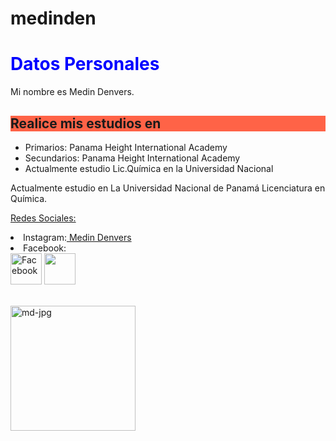 # medinden
<html>
<body>
<h1 style="color:blue;">Datos Personales </h1>
<p>
Mi nombre es Medin Denvers.
<h2 style="background-color:Tomato;" >Realice mis estudios en</h2>
<ul style="list-style-type:disc;">
  <li>Primarios: Panama Height International Academy</li>
  <li>Secundarios: Panama Height International Academy</li>
  <li>Actualmente estudio Lic.Qu&iacutemica en la Universidad Nacional</li>
</ul>  
</p>

<p>
Actualmente estudio en La Universidad Nacional de Panam&aacute; Licenciatura en Qu&iacute;mica.
</p>

<p><u>Redes Sociales:</u>

<li>Instagram:<a href="https://www.instagram.com/luxtea_18/?hl=es-la"> Medin Denvers</a></li>
<li>Facebook: 
  <br><a title="Facebook" href="https://www.facebook.com/medin.denvers.3"><img src="https://www.gifmaniacos.es/wp-content/uploads/2017/09/gif-facebook-gifmaniacos.es-6.gif" width="50" height="50" alt="Facebook" /></a>
  <img src="https://media1.giphy.com/media/28NHo0bbyWzjG/source.gif" width="50" height="50">

<br><a href="https://ibb.co/nmSxFcd"> <img src="https://i.ibb.co/NCzcMjD/md-jpg.jpg" alt="md-jpg" border="0" width="200" height="200"> </a>



